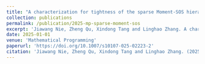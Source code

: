 ```yaml
---
title: "A characterization for tightness of the sparse Moment-SOS hierarchy"
collection: publications
permalink: /publication/2025-mp-sparse-moment-sos
excerpt: 'Jiawang Nie, Zheng Qu, Xindong Tang and Linghao Zhang. A characterization for tightness of the sparse Moment-SOS hierarchy.'
date: 2025-01-01
venue: 'Mathematical Programming'
paperurl: 'https://doi.org/10.1007/s10107-025-02223-2'
citation: 'Jiawang Nie, Zheng Qu, Xindong Tang and Linghao Zhang. (2025). "A characterization for tightness of the sparse Moment-SOS hierarchy." <i>Mathematical Programming</i>.'
---
```

